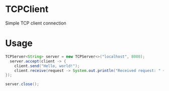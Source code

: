 # TCPClient
Simple TCP client connection

# Usage
```java
TCPServer<String> server = new TCPServer<>("localhost", 8080);
  server.accept(client -> {
    client.send("Hello, world!");
    client.receive(request -> System.out.println("Received request: " + request));
});

server.close();
```
